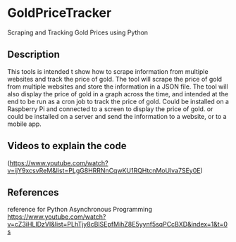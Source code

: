 # GoldPriceTracker
Scraping and Tracking Gold Prices using Python

## Description
This tools is intended t show how to scrape information from multiple websites and track the price of gold.
The tool will scrape the price of gold from multiple websites and store the information in a JSON file.
The tool will also display the price of gold in a graph across the time, and intended at the end to be run as a cron job to track the price of gold.
Could be installed on a Raspberry Pi and connected to a screen to display the price of gold.
or could be installed on a server and send the information to a website, or to a mobile app.


## Videos to explain the code
(https://www.youtube.com/watch?v=ijY9xcsvReM&list=PLgG8HRRNnCqwKU1RQHtcnMoUlva7SEy0E)

## References
reference for Python Asynchronous Programming
https://www.youtube.com/watch?v=cZ3iHLIDzVI&list=PLhTjy8cBISEpfMihZ8E5yynf5sqPCcBXD&index=1&t=0s
